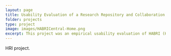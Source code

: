 ```yaml
---
layout: page
title: Usability Evaluation of a Research Repository and Collaboration Website for Human-Animal Bond Researchers
folder: projects
type: project
image: images/HABRICentral-Home.png
excerpt: This project was an empirical usability evaluation of HABRI (Human-Animal Bond Research Initiative) Central as part of the effort to develop an open access research repository and collaboration platform for human-animal bond researchers. HABRI Central hosts previously published materials from related disciplines and an extensive bibliography, in addition to traditional hub materials such as tools and datasets. Results of the evaluation showed that the overall user experience of HABRI Central was satisfactory, but also indicated a number of usability issues. It is expected that findings from this study and the evaluation methodology can be extended to the development and evaluation of similar research repository systems.
---
```


HRI project.